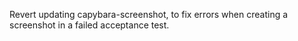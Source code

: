 Revert updating capybara-screenshot, to fix errors when creating a screenshot in a failed acceptance test.
